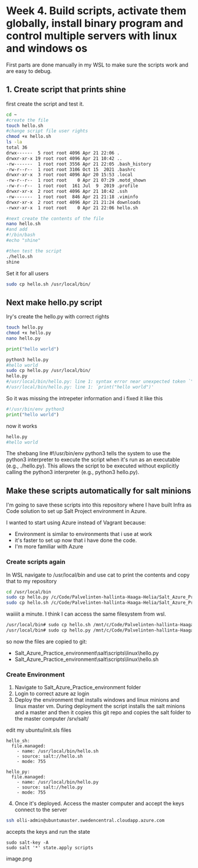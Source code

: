 # Week 4. Build scripts, activate them globally, install binary program and control multiple servers with linux and windows os

First parts are done manually in my WSL to make sure the scripts work and are easy to debug.

## 1. Create script that prints shine
first create the script and test it.
```bash
cd ~
#create the file
touch hello.sh
#change script file user rights
chmod +x hello.sh
ls -la
total 36
drwx------  5 root root 4096 Apr 21 22:06 .
drwxr-xr-x 19 root root 4096 Apr 21 10:42 ..
-rw-------  1 root root 3556 Apr 21 22:05 .bash_history
-rw-r--r--  1 root root 3106 Oct 15  2021 .bashrc
drwxr-xr-x  3 root root 4096 Apr 20 15:53 .local
-rw-r--r--  1 root root    0 Apr 21 07:29 .motd_shown
-rw-r--r--  1 root root  161 Jul  9  2019 .profile
drwxr-xr-x  2 root root 4096 Apr 21 10:42 .ssh
-rw-------  1 root root  846 Apr 21 21:18 .viminfo
drwxr-xr-x  2 root root 4096 Apr 21 21:24 downloads
-rwxr-xr-x  1 root root    0 Apr 21 22:06 hello.sh

#next create the contents of the file
nano hello.sh
#and add 
#!/bin/bash
#echo "shine"

#then test the script
./hello.sh
shine
```
Set it for all users
```bash
sudo cp hello.sh /usr/local/bin/
```

## Next make hello.py script

lry's create the hello.py with correct rights
```bash
touch hello.py
chmod +x hello.py
nano hello.py
```
```python
print("hello world")
```
``` bash
python3 hello.py
#hello world
sudo cp hello.py /usr/local/bin/
hello.py
#/usr/local/bin/hello.py: line 1: syntax error near unexpected token `"hello world"'
#/usr/local/bin/hello.py: line 1: `print("hello world")'
```
So it was missing the intrepeter information and i fixed it like this
```python
#!/usr/bin/env python3
print("hello world")
```
now it works
```bash
hello.py
#hello world
```
The shebang line #!/usr/bin/env python3 tells the system to use the python3 interpreter to execute the script when it's run as an executable (e.g., ./hello.py). This allows the script to be executed without explicitly calling the python3 interpreter (e.g., python3 hello.py).

## Make these scripts automatically for salt minions

I'm going to save these scripts into this repository where I have built Infra as Code solution to set up Salt Project environment in Azure.

I wanted to start using Azure instead of Vagrant because:
- Environment is similar to environments that i use at work
- it's faster to set up now that i have done the code.
- I'm more familiar with Azure 


### Create scripts again

In WSL navigate to /usr/local/bin and use cat to print the contents and copy that to my repository

```bash
cd /usr/local/bin
sudo cp hello.py /c/Code/Palvelinten-hallinta-Haaga-Helia/Salt_Azure_Practice_environment/salt/scripts/linux
sudo cp hello.sh /c/Code/Palvelinten-hallinta-Haaga-Helia/Salt_Azure_Practice_environment/salt/scripts/linux
```

waiiiit a minute. I think I can access the same filesystem from wsl.

```bash
/usr/local/bin# sudo cp hello.sh /mnt/c/Code/Palvelinten-hallinta-Haaga-Helia/Salt_Azure_Practice_environment/salt/scripts/linux
/usr/local/bin# sudo cp hello.py /mnt/c/Code/Palvelinten-hallinta-Haaga-Helia/Salt_Azure_Practice_environment/salt/scripts/linux
```

so now the files are copied to git:
- Salt_Azure_Practice_environment\salt\scripts\linux\hello.py
- Salt_Azure_Practice_environment\salt\scripts\linux\hello.sh

### Create Environment

1. Navigate to Salt_Azure_Practice_environment folder
2. Login to correct azure az login
3. Deploy the environment that installs windows and linux minions and linux master vm.
During deployment the script installs the salt minions and a master and then it copies this git repo and copies the salt folder to the master computer /srv/salt/

edit my ubuntu/init.sls files
```
hello_sh:
  file.managed:
    - name: /usr/local/bin/hello.sh
    - source: salt://hello.sh
    - mode: 755

hello_py:
  file.managed:
    - name: /usr/local/bin/hello.py
    - source: salt://hello.py
    - mode: 755
```
4. Once it's deployed. Access the master computer and accept the keys
connect to the server
```bash
ssh olli-admin@ubuntumaster.swedencentral.cloudapp.azure.com
```
accepts the keys and run the state
```
sudo salt-key -A
sudo salt '*' state.apply scripts
```
image.png


